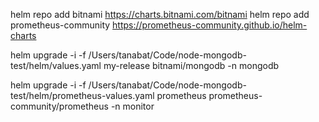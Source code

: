 helm repo add bitnami https://charts.bitnami.com/bitnami
helm repo add prometheus-community https://prometheus-community.github.io/helm-charts

helm upgrade -i -f /Users/tanabat/Code/node-mongodb-test/helm/values.yaml my-release bitnami/mongodb -n mongodb 

helm upgrade -i -f /Users/tanabat/Code/node-mongodb-test/helm/prometheus-values.yaml prometheus prometheus-community/prometheus -n monitor